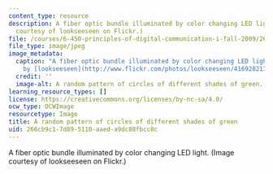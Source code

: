 ```yaml
---
content_type: resource
description: A fiber optic bundle illuminated by color changing LED light. (Image
  courtesy of lookseeseen on Flickr.)
file: /courses/6-450-principles-of-digital-communication-i-fall-2009/266cb9c17d895110aaeda9dc88fbcc8c_6-450f09-th.jpg
file_type: image/jpeg
image_metadata:
  caption: "A fiber optic bundle illuminated by color changing LED light. (Image\_\
    by [lookseeseen](http://www.flickr.com/photos/lookseeseen/4169282170/) on Flickr.)"
  credit: ''
  image-alt: A random pattern of circles of different shades of green.
learning_resource_types: []
license: https://creativecommons.org/licenses/by-nc-sa/4.0/
ocw_type: OCWImage
resourcetype: Image
title: A random pattern of circles of different shades of green
uid: 266cb9c1-7d89-5110-aaed-a9dc88fbcc8c
---
```

A fiber optic bundle illuminated by color changing LED light. (Image courtesy of lookseeseen on Flickr.)
